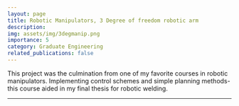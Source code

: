 ```yaml
---
layout: page
title: Robotic Manipulators, 3 Degree of freedom robotic arm
description: 
img: assets/img/3degmanip.png
importance: 5
category: Graduate Engineering
related_publications: false
---
```


This project was the culmination from one of my favorite courses in robotic manipulators. Implementing control schemes and simple planning methods- this course aided in my final thesis for robotic welding.

---

<object data="{{ site.url }}{{ site.baseurl }}/assets/pdf/Final Report-Project1-TurninV2.pdf" width="1000" height="1000" type="application/pdf"></object>
